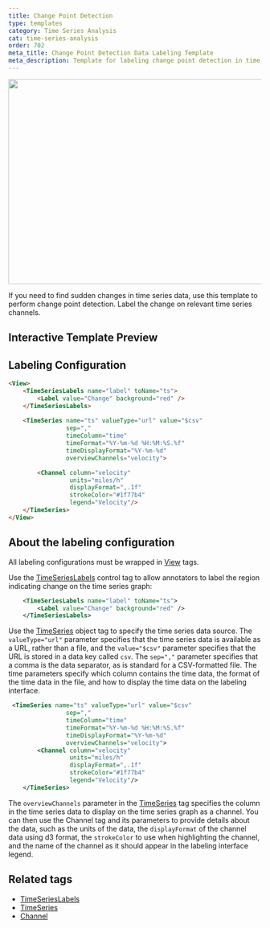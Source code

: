 ```yaml
---
title: Change Point Detection
type: templates
category: Time Series Analysis
cat: time-series-analysis
order: 702
meta_title: Change Point Detection Data Labeling Template
meta_description: Template for labeling change point detection in time series data with Siali Label for your machine learning and data science projects.
---
```


<img src="/images/templates/change-point-detection.png" alt="" class="gif-border" width="552px" height="408px" />

If you need to find sudden changes in time series data, use this template to perform change point detection. Label the change on relevant time series channels. 

## Interactive Template Preview

<div id="main-preview"></div>

## Labeling Configuration

```html
<View>
    <TimeSeriesLabels name="label" toName="ts">
        <Label value="Change" background="red" />
    </TimeSeriesLabels>
    
    <TimeSeries name="ts" valueType="url" value="$csv"
                sep=","
                timeColumn="time"
                timeFormat="%Y-%m-%d %H:%M:%S.%f"
                timeDisplayFormat="%Y-%m-%d"
                overviewChannels="velocity">

        <Channel column="velocity"
                 units="miles/h"
                 displayFormat=",.1f"
                 strokeColor="#1f77b4"
                 legend="Velocity"/>       
    </TimeSeries>
</View>
```

## About the labeling configuration

All labeling configurations must be wrapped in [View](/tags/view.html) tags.

Use the [TimeSeriesLabels](/tags/timeserieslabels.html) control tag to allow annotators to label the region indicating change on the time series graph:
```xml
    <TimeSeriesLabels name="label" toName="ts">
        <Label value="Change" background="red" />
    </TimeSeriesLabels>
```

Use the [TimeSeries](/tags/timeseries.html) object tag to specify the time series data source. The `valueType="url"` parameter specifies that the time series data is available as a URL, rather than a file, and the `value="$csv"` parameter specifies that the URL is stored in a data key called `csv`. The `sep=","` parameter specifies that a comma is the data separator, as is standard for a CSV-formatted file. The time parameters specify which column contains the time data, the format of the time data in the file, and how to display the time data on the labeling interface. 
```xml
 <TimeSeries name="ts" valueType="url" value="$csv"
                sep=","
                timeColumn="time"
                timeFormat="%Y-%m-%d %H:%M:%S.%f"
                timeDisplayFormat="%Y-%m-%d"
                overviewChannels="velocity">
        <Channel column="velocity"
                 units="miles/h"
                 displayFormat=",.1f"
                 strokeColor="#1f77b4"
                 legend="Velocity"/>
    </TimeSeries>
```
The `overviewChannels` parameter in the [TimeSeries](/tags/timeseries.html) tag specifies the column in the time series data to display on the time series graph as a channel. You can then use the Channel tag and its parameters to provide details about the data, such as the units of the data, the `displayFormat` of the channel data using d3 format, the `strokeColor` to use when highlighting the channel, and the name of the channel as it should appear in the labeling interface legend. 

## Related tags

- [TimeSeriesLabels](/tags/timeserieslabels.html)
- [TimeSeries](/tags/timeseries.html)
- [Channel](/tags/timeseries.html)
